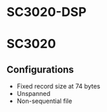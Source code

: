 # SC3020-DSP
# SC3020

## Configurations

- Fixed record size at 74 bytes
- Unspanned
- Non-sequential file

